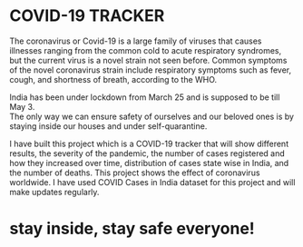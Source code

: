 # COVID-19 TRACKER

The coronavirus or Covid-19 is a large family of viruses that causes illnesses ranging from the common cold to acute respiratory syndromes, but the current virus is a novel strain not seen before. Common symptoms of the novel coronavirus strain include respiratory symptoms such as fever, cough, and shortness of breath, according to the WHO. 

India has been under lockdown from March 25 and is supposed to be till May 3. \
The only way we can ensure safety of ourselves and our beloved ones is by staying inside our houses and under self-quarantine. 

I have built this project which is a COVID-19 tracker that will show different results, the severity of the pandemic, the number of cases registered and how they increased over time, distribution of cases state wise in India, and the number of deaths. This project shows the effect of coronavirus worldwide. I have used COVID Cases in India dataset for this project and will make updates regularly. 

# stay inside, stay safe everyone!
